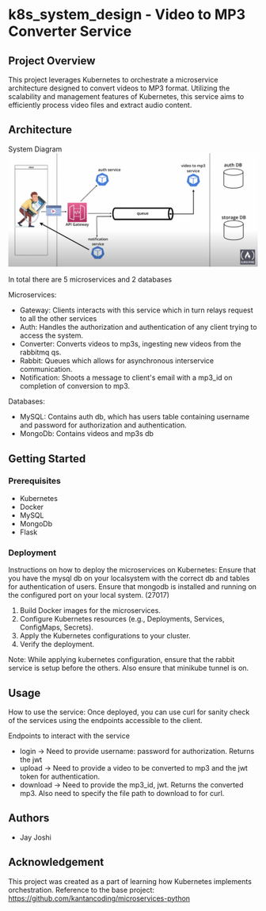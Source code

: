 # k8s_system_design - Video to MP3 Converter Service

## Project Overview

This project leverages Kubernetes to orchestrate a microservice architecture designed to convert videos to MP3 format. Utilizing the scalability and management features of Kubernetes, this service aims to efficiently process video files and extract audio content.

## Architecture

System Diagram
![System Diagram](Images/system_design.png "System Diagram")

In total there are 5 microservices and 2 databases

Microservices:

- Gateway: Clients interacts with this service which in turn relays request to all the other services
- Auth: Handles the authorization and authentication of any client trying to access the system.
- Converter: Converts videos to mp3s, ingesting new videos from the rabbitmq qs.
- Rabbit: Queues which allows for asynchronous interservice communication.
- Notification: Shoots a message to client's email with a mp3_id on completion of conversion to mp3.

Databases:

- MySQL: Contains auth db, which has users table containing username and password for authorization and authentication.
- MongoDb: Contains videos and mp3s db

## Getting Started

### Prerequisites

- Kubernetes
- Docker
- MySQL
- MongoDb
- Flask

### Deployment

Instructions on how to deploy the microservices on Kubernetes:
Ensure that you have the mysql db on your localsystem with the correct db and tables for authentication of users.
Ensure that mongodb is installed and running on the configured port on your local system. (27017)

1. Build Docker images for the microservices.
2. Configure Kubernetes resources (e.g., Deployments, Services, ConfigMaps, Secrets).
3. Apply the Kubernetes configurations to your cluster.
4. Verify the deployment.

Note: While applying kubernetes configuration, ensure that the rabbit service is setup before the others. Also ensure that minikube tunnel is on.

## Usage

How to use the service:
Once deployed, you can use curl for sanity check of the services using the endpoints accessible to the client.

Endpoints to interact with the service

- login -> Need to provide username: password for authorization. Returns the jwt
- upload -> Need to provide a video to be converted to mp3 and the jwt token for authentication.
- download -> Need to provide the mp3_id, jwt. Returns the converted mp3. Also need to specify the file path to download to for curl.

## Authors

- Jay Joshi

## Acknowledgement

This project was created as a part of learning how Kubernetes implements orchestration.
Reference to the base project: https://github.com/kantancoding/microservices-python
